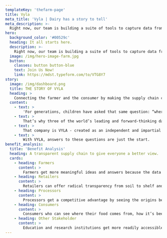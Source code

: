 ```yaml
---
templateKey: 'thefarm-page'
title: Vyla
meta_title: 'Vyla | Dairy has a story to tell'
meta_description: >-
  Right now, our team is building a suite of tools to capture data from the farm out with a strategy to remove silos and scale so all participants along the dairy chain get new value, insight and efficiency.
hero:
  background_color: '#00529c'
  heading: It all starts here.
  description: >-
    Right now, our team is building a suite of tools to capture data from the farm out with a strategy to remove silos and scale so all participants along the dairy chain get new value, insight and efficiency.
  image: /img/hero-image-farm.jpg
  button:
    classes: button button-blue
    text: Join Us Now!
    link: https://mdst.typeform.com/to/VTG8Y7
story:
  image: /img/dashboard.png
  title: THE STORY OF VYLA
  heading: >
    Connecting the farmer and the consumer by making the supply chain completely transparent.
  content:
    - text: >
        'For generations, children have asked that same question: “where does milk come from?” One answer has always sufficed: “from cows.” But that’s not enough anymore. Consumers want to know the real origins of their food. And those who supply it have a message - Doing dairy means doing good.'
    - text: >
        That’s why three of the world’s leading and forward-thinking dairy companies - Nestle, Land O’ Lakes and Lely Group - have partnered to raise the standard for the industry. Together with launch partner Nestlé, they bring their individual strengths to the creation of a new and entirely different technology company.
    - text: >
        That company is VYLA - created as an independent and impartial accelerator of transparency, sustainability and innovation in the dairy industry. After all, the new questions are entirely fair. Where was the farm? How were the cows treated? How was this milk processed? Has anything been added? Were sustainable practices used? How did it get to my store?
    - text: >
        With VYLA, answers to these questions are just the start.
benefit_analysis:
  title: 'Benefit Analysis'
  heading: A transparent supply chain to give everyone a better view.
  cards:
    - heading: Farmers
      content: >
        Farmers get more meaningful ideas and answers because the data that inspires those ideas are industry-wide, which take risk out of changing farming practices.
    - heading: Retailers
      content: >
        Retailers can offer radical transparency from soil to shelf and everywhere in between, so customers know every product’s story, and have new reason to be loyal shoppers.
    - heading: Processors
      content: >
        Processors get a competitive advantage by seeing the origins behind their ingredients, so they can improve mix ratios efficiencies and create products that are better suited to consumer tastes.
    - heading: Consumers
      content: >
        Consumers who can see where their food comes from, how it’s been produced, and what impacts its’ having on sustainability and the environment are  more brand loyal.
    - heading: Other Stakeholder
      content: >
        Education and research institutions get more readily accessible data and information to help unlock progress and innovation in the industry.
---
```

